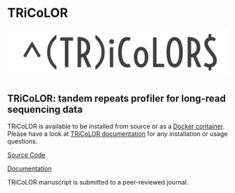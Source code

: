 # TRiCoLOR
![alt text](TRiCoLOR.png)

## TRiCoLOR: tandem repeats profiler for long-read sequencing data

TRiCoLOR is available to be installed from source or as a [Docker container](https://hub.docker.com/r/davidebolo1993/tricolor).
Please have a look at [TRiCoLOR documentation](https://davidebolo1993.github.io/tricolordoc/) for any installation or usage questions.

[Source Code](https://github.com/davidebolo1993/TRiCoLOR/tree/master/TRiCoLOR)

[Documentation](https://davidebolo1993.github.io/tricolordoc/)


TRiCoLOR manuscript is submitted to a peer-reviewed journal.
